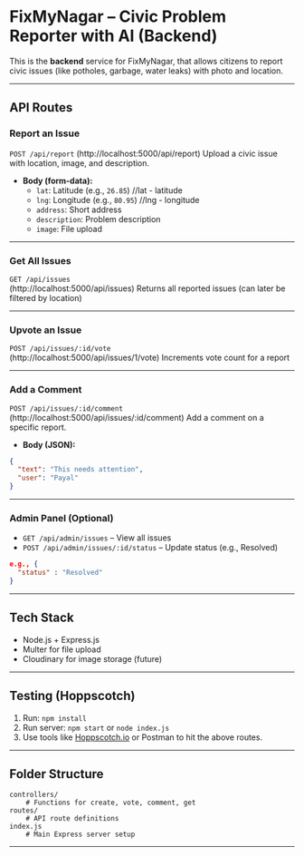 #  FixMyNagar – Civic Problem Reporter with AI (Backend)

This is the **backend** service for FixMyNagar, that allows citizens to report civic issues (like potholes, garbage, water leaks) with photo and location. 

---

##  API Routes

###  Report an Issue
`POST /api/report` 
(http://localhost:5000/api/report) 
Upload a civic issue with location, image, and description.

- **Body (form-data):**
  - `lat`: Latitude (e.g., `26.85`) //lat - latitude
  - `lng`: Longitude (e.g., `80.95`) //lng - longitude
  - `address`: Short address
  - `description`: Problem description
  - `image`: File upload

---

###  Get All Issues
`GET /api/issues`  
(http://localhost:5000/api/issues)
Returns all reported issues (can later be filtered by location)

---

###  Upvote an Issue
`POST /api/issues/:id/vote`  
(http://localhost:5000/api/issues/1/vote)
Increments vote count for a report

---

###  Add a Comment
`POST /api/issues/:id/comment`  
(http://localhost:5000/api/issues/:id/comment)
Add a comment on a specific report.

- **Body (JSON):**
```json
{
  "text": "This needs attention",
  "user": "Payal"
}
```

---

###  Admin Panel (Optional)

- `GET /api/admin/issues` – View all issues
- `POST /api/admin/issues/:id/status` – Update status (e.g., Resolved) 

```json
e.g., {
  "status" : "Resolved"
}
```
---

##  Tech Stack
- Node.js + Express.js
- Multer for file upload
- Cloudinary for image storage (future)
---

##  Testing (Hoppscotch)
1. Run: `npm install`
2. Run server: `npm start` or `node index.js`
3. Use tools like [Hoppscotch.io](https://hoppscotch.io) or Postman to hit the above routes.

---


##  Folder Structure

```
controllers/
    # Functions for create, vote, comment, get 
routes/
    # API route definitions
index.js                
    # Main Express server setup
```

---



